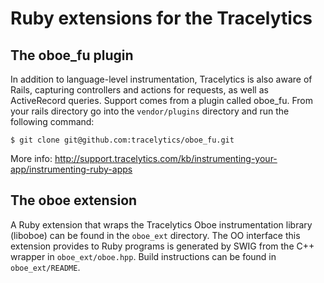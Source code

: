 # Ruby extensions for the Tracelytics

## The oboe_fu plugin

In addition to language-level instrumentation, Tracelytics is also aware of Rails, capturing controllers and actions for requests, as well as ActiveRecord queries. Support comes from a plugin called oboe\_fu. From your rails directory go into the `vendor/plugins` directory and run the following command:

    $ git clone git@github.com:tracelytics/oboe_fu.git

More info: http://support.tracelytics.com/kb/instrumenting-your-app/instrumenting-ruby-apps

## The oboe extension

A Ruby extension that wraps the Tracelytics Oboe instrumentation library (liboboe) can be found in the `oboe_ext` directory.  The OO interface this extension provides to Ruby programs is generated by SWIG from the C++ wrapper in `oboe_ext/oboe.hpp`.  Build instructions can be found in `oboe_ext/README`.
